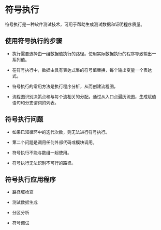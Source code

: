 # 符号执行

符号执行是一种软件测试技术，可用于帮助生成测试数据和证明程序质量。

## 使用符号执行的步骤

* 执行需要选择由一组数据值执行的路径。使用实际数据执行的程序导致输出一系列值。

* 在符号执行中，数据由具有表达式集的符号值替换，每个输出变量一个表达式。

* 符号执行的常用方法是执行程序分析，从而创建流程图。

* 流程图识别决策点和与每个流相关的分配。通过从入口点遍历流图，生成赋值语句和分支谓词的列表。

## 符号执行问题

* 如果已知循环中的迭代次数，则无法进行符号执行。

* 第二个问题是调用任何外部代码或模块调用。

* 符号执行不能与数组一起使用。

* 符号执行无法识别不可行的路径。

## 符号执行应用程序

* 路径域检查

* 测试数据生成

* 分区分析

* 符号调试
